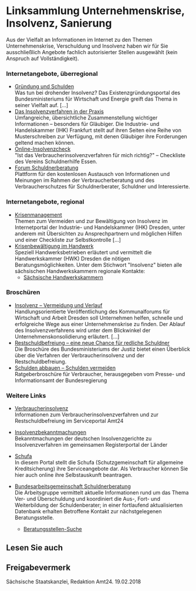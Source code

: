 # Linksammlung Unternehmenskrise, Insolvenz, Sanierung

Aus der Vielfalt an Informationen im Internet zu den Themen Unternehmenskrise, Verschuldung und Insolvenz haben wir für Sie ausschließlich Angebote fachlich autorisierter Stellen ausgewählt (kein Anspruch auf Vollständigkeit).

### Internetangebote, überregional

* [Gründung und Schulden](http://www.existenzgruender.de/DE/BMWi-Expertenforum/Gruendung-und-Schulden/inhalt.html)  
  Was tun bei drohender Insolvenz? Das Existenzgründungsportal des Bundesministeriums für Wirtschaft und Energie greift das Thema in seiner Vielfalt auf. [...]
* [Das Insolvenzverfahren in der Praxis](http://www.frankfurt-main.ihk.de/recht/themen/verfahrensrecht/insolvenzverfahren/ueberblick/index.html "IHK Frankfurt a.M.: Insolvenzverfahren in der Praxis")  
   Umfangreiche, übersichtliche Zusammenstellung wichtiger Informationen – besonders für Gläubiger. Die Industrie- und Handelskammer (IHK) Frankfurt stellt auf ihren Seiten eine Reihe von Musterschreiben zur Verfügung, mit denen Gläubiger ihre Forderungen geltend machen können.
* [Online-Insolvenzcheck](https://www.schuldnerhilfe.de/insolvenzcheck/)  
   "Ist das Verbraucherinsolvenzverfahren für mich richtig?" – Checkliste des Vereins Schuldnerhilfe Essen.
* [Forum Schuldnerberatung](http://www.forum-schuldnerberatung.de "Internetseiten des Forum Schuldnerberatung e.V.")  
   Plattform für den kostenlosen Austausch von Informationen und Meinungen im Rahmen der Verbraucherberatung und des Verbraucherschutzes für Schuldnerberater, Schuldner und Interessierte.

### Internetangebote, regional

* [Krisenmanagement](http://www.dresden.ihk.de/servlet/portal?knoten_id=50448&navpfad=3,2685,50448&ref_knoten_id=2685&ref_detail=portal&ref_sprache=deu "IHK Dresden: Rubrik \"Krisenmanagement\"")  
  Themen zum Vermeiden und zur Bewältigung von Insolvenz im Internetportal der Industrie- und Handelskammer (IHK) Dresden, unter anderem mit Übersichten zu Ansprechpartnern und möglichen Hilfen und einer Checkliste zur Selbstkontrolle [...]
* [Krisenbewältigung im Handwerk](http://www.hwk-dresden.de/Serviceangebot/Beratung/Betriebswirtschaft/Krisenbewaumlltigung/tabid/250/Default.aspx)  
   Speziell Handwerksbetrieben erläutert und vermittelt die Handwerkskammer (HWK) Dresden die nötigen Beratungsmöglichkeiten. Unter dem Stichwort "Insolvenz" bieten alle sächsischen Handwerkskammern regionale Kontakte:
  + [Sächsische Handwerkskammern](https://www.handwerkstag-sachsen.de/organisation/handwerkskammern.html "Sächsischer Handwerkstag ")

### Broschüren

* [Insolvenz – Vermeidung und Verlauf](https://www.dresden.de/media/pdf/wirtschaft/broschueren/Insolvenz-Ratgeber-2015_web.pdf "Stadt Dresden: Broschüre \"Insolvenz - Vermeidung und Verlauf\"")  
  Handlungsorientierte Veröffentlichung des Kommunalforums für Wirtschaft und Arbeit Dresden soll Unternehmen helfen, schnelle und erfolgreiche Wege aus einer Unternehmenskrise zu finden. Der Ablauf des Insolvenzverfahrens wird unter dem Blickwinkel der Unternehmenskonsolidierung erläutert. [...]
* [Restschuldbefreiung – eine neue Chance für redliche Schuldner](http://www.bmjv.de/SharedDocs/Publikationen/DE/Restschuldbefreiung_Chance_Schuldner.html)  
   Die Broschüre des Bundesministeriums der Justiz bietet einen Überblick über die Verfahren der Verbraucherinsolvenz und der Restschuldbefreiung.
* [Schulden abbauen – Schulden vermeiden](http://www.bundesregierung.de/Content/DE/Publikation/Bestellservice/2013-02-28-ratgeber-schulden-abbau.html)  
   Ratgeberbroschüre für Verbraucher, herausgegeben vom Presse- und Informationsamt der Bundesregierung

### Weitere Links

* [Verbraucherinsolvenz](https://amt24dev.sachsen.de/zufi/lebenslagen/5000627)  
  Informationen zum Verbraucherinsolvenzverfahren und zur Restschuldbefreiung im Serviceportal Amt24
* [Insolvenzbekanntmachungen](https://www.insolvenzbekanntmachungen.de/ "Justizministerium NRW: Insolvenzbekanntmachungen")  
  Bekanntmachungen der deutschen Insolvenzgerichte zu Insolvenzverfahren im gemeinsamen Registerportal der Länder

* [Schufa](http://www.meineschufa.de/)  
  In diesem Portal stellt die Schufa (Schutzgemeinschaft für allgemeine Kreditsicherung) ihre Serviceangebote dar. Als Verbraucher können Sie hier auch online ihre Selbstauskunft beantragen.
* [Bundesarbeitsgemeinschaft Schuldnerberatung](http://www.bag-sb.de/ "www.bag-sb.de")   
  Die Arbeitsgruppe vermittelt aktuelle Informationen rund um das Thema Ver- und Überschuldung und koordiniert die Aus-, Fort- und Weiterbildung der Schuldenberater; in einer fortlaufend aktualisierten Datenbank erhalten Betroffene Kontakt zur nächstgelegenen Beratungsstelle.
  + [Beratungsstellen-Suche](http://www.bag-sb.de/ratsuchende/ "bag-sb.de/ratsuchende")

## Lesen Sie auch

## Freigabevermerk

Sächsische Staatskanzlei, Redaktion Amt24. 19.02.2018
